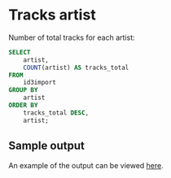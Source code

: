 # Tracks artist

Number of total tracks for each artist:

```sql
SELECT
    artist,
    COUNT(artist) AS tracks_total
FROM
    id3import
GROUP BY
    artist
ORDER BY
    tracks_total DESC,
    artist;
```

## Sample output

An example of the output can be viewed [here][app_statistic].

[app_statistic]: ./../../sample/Total%20tracks%20per%20artist.html
